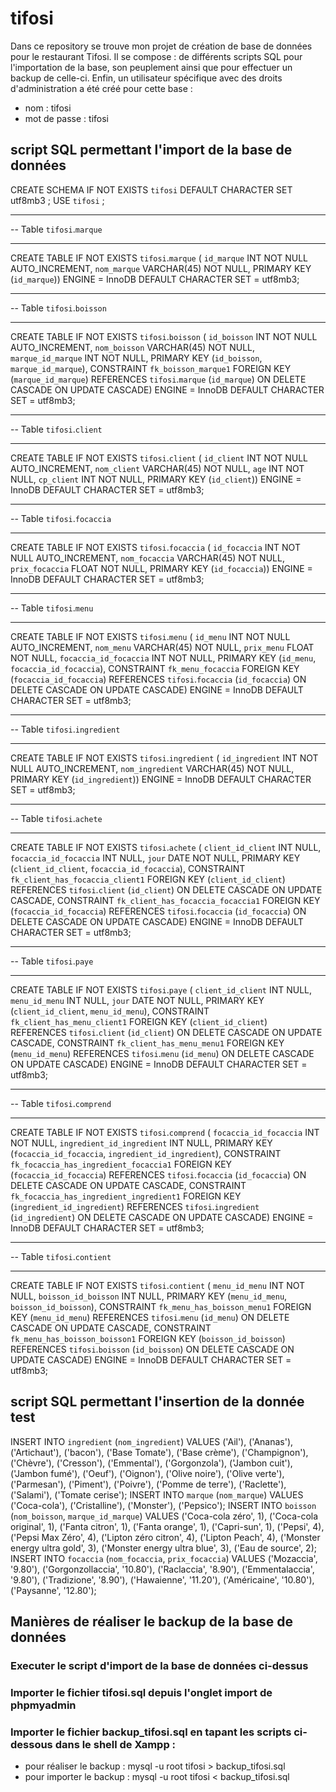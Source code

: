 # tifosi

Dans ce repository se trouve mon projet de création de base de données pour le restaurant Tifosi.
Il se compose : de différents scripts SQL pour l'importation de la base, son peuplement ainsi que pour effectuer un backup de celle-ci.
Enfin, un utilisateur spécifique avec des droits d'administration a été créé pour cette base : 
- nom : tifosi
- mot de passe : tifosi

## script SQL permettant l'import de la base de données

CREATE SCHEMA IF NOT EXISTS `tifosi` DEFAULT CHARACTER SET utf8mb3 ;
USE `tifosi` ;

-- -----------------------------------------------------
-- Table `tifosi`.`marque`
-- -----------------------------------------------------
CREATE TABLE IF NOT EXISTS `tifosi`.`marque` (
  `id_marque` INT NOT NULL AUTO_INCREMENT,
  `nom_marque` VARCHAR(45) NOT NULL,
  PRIMARY KEY (`id_marque`))
ENGINE = InnoDB
DEFAULT CHARACTER SET = utf8mb3;


-- -----------------------------------------------------
-- Table `tifosi`.`boisson`
-- -----------------------------------------------------
CREATE TABLE IF NOT EXISTS `tifosi`.`boisson` (
  `id_boisson` INT NOT NULL AUTO_INCREMENT,
  `nom_boisson` VARCHAR(45) NOT NULL,
  `marque_id_marque` INT NOT NULL,
  PRIMARY KEY (`id_boisson`, `marque_id_marque`),
  CONSTRAINT `fk_boisson_marque1`
    FOREIGN KEY (`marque_id_marque`)
    REFERENCES `tifosi`.`marque` (`id_marque`)
    ON DELETE CASCADE
    ON UPDATE CASCADE)
ENGINE = InnoDB
DEFAULT CHARACTER SET = utf8mb3;


-- -----------------------------------------------------
-- Table `tifosi`.`client`
-- -----------------------------------------------------
CREATE TABLE IF NOT EXISTS `tifosi`.`client` (
  `id_client` INT NOT NULL AUTO_INCREMENT,
  `nom_client` VARCHAR(45) NOT NULL,
  `age` INT NOT NULL,
  `cp_client` INT NOT NULL,
  PRIMARY KEY (`id_client`))
ENGINE = InnoDB
DEFAULT CHARACTER SET = utf8mb3;

-- -----------------------------------------------------
-- Table `tifosi`.`focaccia`
-- -----------------------------------------------------
CREATE TABLE IF NOT EXISTS `tifosi`.`focaccia` (
  `id_focaccia` INT NOT NULL AUTO_INCREMENT,
  `nom_focaccia` VARCHAR(45) NOT NULL,
  `prix_focaccia` FLOAT NOT NULL,
  PRIMARY KEY (`id_focaccia`))
ENGINE = InnoDB
DEFAULT CHARACTER SET = utf8mb3;



-- -----------------------------------------------------
-- Table `tifosi`.`menu`
-- -----------------------------------------------------
CREATE TABLE IF NOT EXISTS `tifosi`.`menu` (
  `id_menu` INT NOT NULL AUTO_INCREMENT,
  `nom_menu` VARCHAR(45) NOT NULL,
  `prix_menu` FLOAT NOT NULL,
  `focaccia_id_focaccia` INT NOT NULL,
  PRIMARY KEY (`id_menu`, `focaccia_id_focaccia`),
  CONSTRAINT `fk_menu_focaccia`
    FOREIGN KEY (`focaccia_id_focaccia`)
    REFERENCES `tifosi`.`focaccia` (`id_focaccia`)
    ON DELETE CASCADE
    ON UPDATE CASCADE) 
ENGINE = InnoDB
DEFAULT CHARACTER SET = utf8mb3;



-- -----------------------------------------------------
-- Table `tifosi`.`ingredient`
-- -----------------------------------------------------
CREATE TABLE IF NOT EXISTS `tifosi`.`ingredient` (
  `id_ingredient` INT NOT NULL AUTO_INCREMENT,
  `nom_ingredient` VARCHAR(45) NOT NULL,
  PRIMARY KEY (`id_ingredient`))
ENGINE = InnoDB
DEFAULT CHARACTER SET = utf8mb3;


-- -----------------------------------------------------
-- Table `tifosi`.`achete`
-- -----------------------------------------------------
CREATE TABLE IF NOT EXISTS `tifosi`.`achete` (
  `client_id_client` INT NULL,
  `focaccia_id_focaccia` INT NULL,
  `jour` DATE NOT NULL,
  PRIMARY KEY (`client_id_client`, `focaccia_id_focaccia`),
  CONSTRAINT `fk_client_has_focaccia_client1`
    FOREIGN KEY (`client_id_client`)
    REFERENCES `tifosi`.`client` (`id_client`)
    ON DELETE CASCADE
    ON UPDATE CASCADE,
  CONSTRAINT `fk_client_has_focaccia_focaccia1`
    FOREIGN KEY (`focaccia_id_focaccia`)
    REFERENCES `tifosi`.`focaccia` (`id_focaccia`)
    ON DELETE CASCADE
    ON UPDATE CASCADE)
ENGINE = InnoDB
DEFAULT CHARACTER SET = utf8mb3;


-- -----------------------------------------------------
-- Table `tifosi`.`paye`
-- -----------------------------------------------------
CREATE TABLE IF NOT EXISTS `tifosi`.`paye` (
  `client_id_client` INT NULL,
  `menu_id_menu` INT NULL,
  `jour` DATE NOT NULL,
  PRIMARY KEY (`client_id_client`, `menu_id_menu`),
  CONSTRAINT `fk_client_has_menu_client1`
    FOREIGN KEY (`client_id_client`)
    REFERENCES `tifosi`.`client` (`id_client`)
    ON DELETE CASCADE
    ON UPDATE CASCADE,
  CONSTRAINT `fk_client_has_menu_menu1`
    FOREIGN KEY (`menu_id_menu`)
    REFERENCES `tifosi`.`menu` (`id_menu`)
    ON DELETE CASCADE
    ON UPDATE CASCADE)
ENGINE = InnoDB
DEFAULT CHARACTER SET = utf8mb3;


-- -----------------------------------------------------
-- Table `tifosi`.`comprend`
-- -----------------------------------------------------
CREATE TABLE IF NOT EXISTS `tifosi`.`comprend` (
  `focaccia_id_focaccia` INT NOT NULL,
  `ingredient_id_ingredient` INT NULL,
  PRIMARY KEY (`focaccia_id_focaccia`, `ingredient_id_ingredient`),
  CONSTRAINT `fk_focaccia_has_ingredient_focaccia1`
    FOREIGN KEY (`focaccia_id_focaccia`)
    REFERENCES `tifosi`.`focaccia` (`id_focaccia`)
    ON DELETE CASCADE
    ON UPDATE CASCADE,
  CONSTRAINT `fk_focaccia_has_ingredient_ingredient1`
    FOREIGN KEY (`ingredient_id_ingredient`)
    REFERENCES `tifosi`.`ingredient` (`id_ingredient`)
    ON DELETE CASCADE
    ON UPDATE CASCADE)
ENGINE = InnoDB
DEFAULT CHARACTER SET = utf8mb3;


-- -----------------------------------------------------
-- Table `tifosi`.`contient`
-- -----------------------------------------------------
CREATE TABLE IF NOT EXISTS `tifosi`.`contient` (
  `menu_id_menu` INT NOT NULL,
  `boisson_id_boisson` INT NULL,
  PRIMARY KEY (`menu_id_menu`, `boisson_id_boisson`),
  CONSTRAINT `fk_menu_has_boisson_menu1`
    FOREIGN KEY (`menu_id_menu`)
    REFERENCES `tifosi`.`menu` (`id_menu`)
    ON DELETE CASCADE
    ON UPDATE CASCADE,
  CONSTRAINT `fk_menu_has_boisson_boisson1`
    FOREIGN KEY (`boisson_id_boisson`)
    REFERENCES `tifosi`.`boisson` (`id_boisson`)
    ON DELETE CASCADE
    ON UPDATE CASCADE)
ENGINE = InnoDB
DEFAULT CHARACTER SET = utf8mb3;

## script SQL permettant l'insertion de la donnée test

INSERT INTO `ingredient` (`nom_ingredient`) VALUES ('Ail'), ('Ananas'), ('Artichaut'), ('bacon'), ('Base Tomate'), ('Base crème'), ('Champignon'), ('Chèvre'), ('Cresson'), ('Emmental'), ('Gorgonzola'), ('Jambon cuit'), ('Jambon fumé'), ('Oeuf'), ('Oignon'), ('Olive noire'), ('Olive verte'), ('Parmesan'), ('Piment'), ('Poivre'), ('Pomme de terre'), ('Raclette'), ('Salami'), ('Tomate cerise');
INSERT INTO `marque` (`nom_marque`) VALUES ('Coca-cola'), ('Cristalline'), ('Monster'), ('Pepsico');
INSERT INTO `boisson` (`nom_boisson`, `marque_id_marque`) VALUES ('Coca-cola zéro', 1), ('Coca-cola original', 1), ('Fanta citron', 1), ('Fanta orange', 1), ('Capri-sun', 1), ('Pepsi', 4), ('Pepsi Max Zéro', 4), ('Lipton zéro citron', 4), ('Lipton Peach', 4), ('Monster energy ultra gold', 3), ('Monster energy ultra blue', 3), ('Eau de source', 2);
INSERT INTO `focaccia` (`nom_focaccia`, `prix_focaccia`) VALUES ('Mozaccia', '9.80'), ('Gorgonzollaccia', '10.80'), ('Raclaccia', '8.90'), ('Emmentalaccia', '9.80'), ('Tradizione', '8.90'), ('Hawaienne', '11.20'), ('Américaine', '10.80'), ('Paysanne', '12.80'); 

## Manières de réaliser le backup de la base de données

### Executer le script d'import de la base de données ci-dessus

### Importer le fichier tifosi.sql depuis l'onglet import de phpmyadmin

### Importer le fichier backup_tifosi.sql en tapant les scripts ci-dessous dans le shell de Xampp :
- pour réaliser le backup : mysql -u root tifosi > backup_tifosi.sql
- pour importer le backup : mysql -u root tifosi < backup_tifosi.sql
